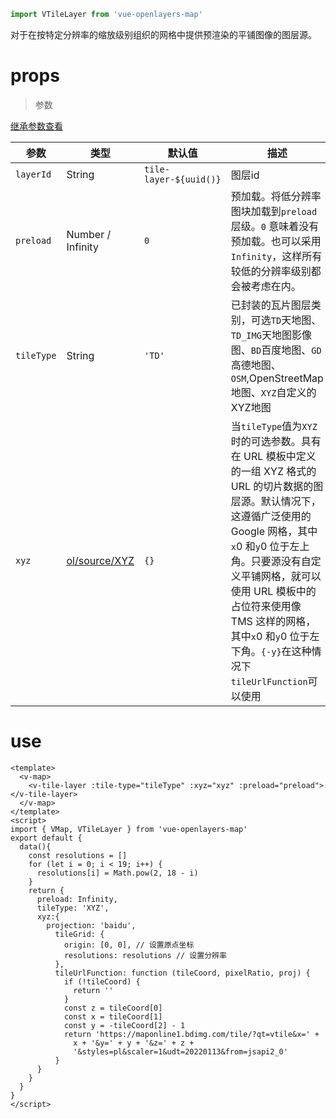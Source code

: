 ```javascript
import VTileLayer from 'vue-openlayers-map'
```

对于在按特定分辨率的缩放级别组织的网格中提供预渲染的平铺图像的图层源。

# props

> 参数

[继承参数查看](LAYER_PROPS.md)

| 参数       | 类型                                                         | 默认值                 | 描述                                                         |
| ---------- | ------------------------------------------------------------ | ---------------------- | ------------------------------------------------------------ |
| `layerId`  | String                                                       | `tile-layer-${uuid()}` | 图层id                                                       |
| `preload`  | Number / Infinity                                            | `0`                    | 预加载。将低分辨率图块加载到`preload`层级。`0` 意味着没有预加载。也可以采用`Infinity`，这样所有较低的分辨率级别都会被考虑在内。 |
| `tileType` | String                                                       | `'TD'`                 | 已封装的瓦片图层类别，可选`TD`天地图、`TD_IMG`天地图影像图、`BD`百度地图、`GD`高德地图、`OSM`,OpenStreetMap地图、`XYZ`自定义的XYZ地图 |
| `xyz`      | [ol/source/XYZ](https://openlayers.org/en/latest/apidoc/module-ol_source_XYZ.html) | `{}`                   | 当`tileType`值为`XYZ`时的可选参数。具有在 URL 模板中定义的一组 XYZ 格式的 URL 的切片数据的图层源。默认情况下，这遵循广泛使用的 Google 网格，其中`x`0 和`y`0 位于左上角。只要源没有自定义平铺网格，就可以使用 URL 模板中的占位符来使用像 TMS 这样的网格，其中`x`0 和`y`0 位于左下角。`{-y}`在这种情况下`tileUrlFunction`可以使用 |

# use

```vue
<template>
  <v-map>
    <v-tile-layer :tile-type="tileType" :xyz="xyz" :preload="preload"></v-tile-layer>
  </v-map>
</template>
<script>
import { VMap, VTileLayer } from 'vue-openlayers-map'
export default {
  data(){
    const resolutions = []
    for (let i = 0; i < 19; i++) {
      resolutions[i] = Math.pow(2, 18 - i)
    }
    return {
      preload: Infinity,
      tileType: 'XYZ',
      xyz:{
        projection: 'baidu',
          tileGrid: {
            origin: [0, 0], // 设置原点坐标
            resolutions: resolutions // 设置分辨率
          },
          tileUrlFunction: function (tileCoord, pixelRatio, proj) {
            if (!tileCoord) {
              return ''
            }
            const z = tileCoord[0]
            const x = tileCoord[1]
            const y = -tileCoord[2] - 1
            return 'https://maponline1.bdimg.com/tile/?qt=vtile&x=' +
              x + '&y=' + y + '&z=' + z +
              '&styles=pl&scaler=1&udt=20220113&from=jsapi2_0'
          }
      }
    }
  }
}
</script>	
```

